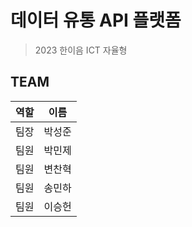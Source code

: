 # 데이터 유통 API 플랫폼

> 2023 한이음 ICT 자율형

## TEAM

| 역할 | 이름   |
| ---- | ------ |
| 팀장 | 박성준 |
| 팀원 | 박민제 |
| 팀원 | 변찬혁 |
| 팀원 | 송민하 |
| 팀원 | 이승헌 |
